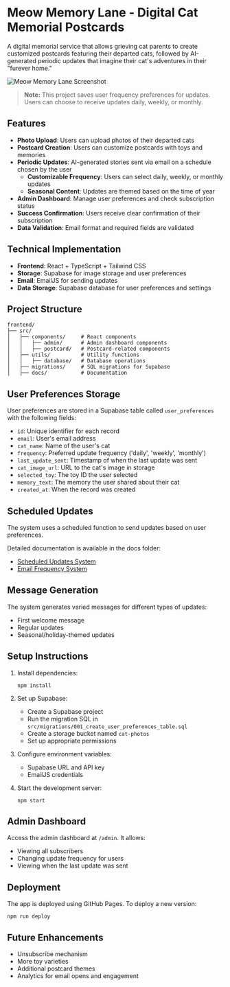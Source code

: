 # Meow Memory Lane - Digital Cat Memorial Postcards

A digital memorial service that allows grieving cat parents to create customized postcards featuring their departed cats, followed by AI-generated periodic updates that imagine their cat's adventures in their "furever home."

![Meow Memory Lane Screenshot](./public/images/preview.png)

> **Note:** This project saves user frequency preferences for updates. Users can choose to receive updates daily, weekly, or monthly.

## Features

- **Photo Upload**: Users can upload photos of their departed cats
- **Postcard Creation**: Users can customize postcards with toys and memories
- **Periodic Updates**: AI-generated stories sent via email on a schedule chosen by the user
  - **Customizable Frequency**: Users can select daily, weekly, or monthly updates
  - **Seasonal Content**: Updates are themed based on the time of year
- **Admin Dashboard**: Manage user preferences and check subscription status
- **Success Confirmation**: Users receive clear confirmation of their subscription
- **Data Validation**: Email format and required fields are validated

## Technical Implementation

- **Frontend**: React + TypeScript + Tailwind CSS
- **Storage**: Supabase for image storage and user preferences
- **Email**: EmailJS for sending updates
- **Data Storage**: Supabase database for user preferences and settings

## Project Structure

```
frontend/
├── src/
│   ├── components/     # React components
│   │   ├── admin/      # Admin dashboard components
│   │   ├── postcard/   # Postcard-related components
│   ├── utils/          # Utility functions
│   │   ├── database/   # Database operations
│   ├── migrations/     # SQL migrations for Supabase
│   ├── docs/           # Documentation
```

## User Preferences Storage

User preferences are stored in a Supabase table called `user_preferences` with the following fields:

- `id`: Unique identifier for each record
- `email`: User's email address
- `cat_name`: Name of the user's cat
- `frequency`: Preferred update frequency ('daily', 'weekly', 'monthly')
- `last_update_sent`: Timestamp of when the last update was sent
- `cat_image_url`: URL to the cat's image in storage
- `selected_toy`: The toy ID the user selected
- `memory_text`: The memory the user shared about their cat
- `created_at`: When the record was created

## Scheduled Updates

The system uses a scheduled function to send updates based on user preferences. 

Detailed documentation is available in the docs folder:
- [Scheduled Updates System](src/docs/scheduled_updates.md)
- [Email Frequency System](src/docs/email_frequency.md)

## Message Generation

The system generates varied messages for different types of updates:

- First welcome message
- Regular updates
- Seasonal/holiday-themed updates

## Setup Instructions

1. Install dependencies:
   ```
   npm install
   ```

2. Set up Supabase:
   - Create a Supabase project
   - Run the migration SQL in `src/migrations/001_create_user_preferences_table.sql`
   - Create a storage bucket named `cat-photos`
   - Set up appropriate permissions

3. Configure environment variables:
   - Supabase URL and API key
   - EmailJS credentials

4. Start the development server:
   ```
   npm start
   ```

## Admin Dashboard

Access the admin dashboard at `/admin`. It allows:
- Viewing all subscribers
- Changing update frequency for users
- Viewing when the last update was sent

## Deployment

The app is deployed using GitHub Pages. To deploy a new version:

```
npm run deploy
```

## Future Enhancements

- Unsubscribe mechanism
- More toy varieties
- Additional postcard themes
- Analytics for email opens and engagement